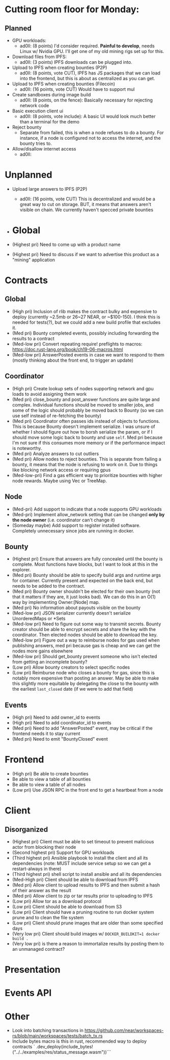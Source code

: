 # Cutting room floor for Monday:
## Planned

* GPU workloads: 
  * ad0ll: (8 points) I'd consider required. **Painful to develop**, needs Linux w/ Nvidia GPU. I'll get one of my old mining rigs set up for this.
* Download files from IPFS:
  * ad0ll: (3 points) IPFS downloads can be plugged into. 
* Upload to IPFS when creating bounties (P2P)
  * ad0ll: (8 points, vote CUT), IPFS has JS packages that we can load into the frontend, but this is about as centralized as you can get.
* Upload to IPFS when creating bounties (Filecoin)
  * ad0ll: (16 points, vote CUT) Would have to support mul
* Create sandboxes during image build
  * ad0ll: (8 points, on the fence): Basically necessary for rejecting network code
* Basic execution client ui
  * ad0ll: (8 points, vote include): A basic UI would look much better than a terminal for the demo
* Reject bounty
  * Separate from failed, this is when a node refuses to do a bounty. For instance, if a node is configured not to access the internet, and the bounty tries to.
* Allow/disallow internet access
  * ad0ll: 
# Unplanned
* Upload large answers to IPFS (P2P)
    * ad0ll: (16 points, vote CUT) This is decentralized and would be a great way to cut on storage. BUT, it means that answers aren't visible on chain. We currently haven't specced private bounties 
  
* # Global
* (Highest pri) Need to come up with a product name
* (Highest pri) Need to discuss if we want to advertise this product as a "mining" application
 
# Contracts
## Global
* (High pri) Inclusion of rlib makes the contract bulky and expensive to deploy (currently ~2.5mb or 26~27 NEAR, or ~$100-150). I think this is needed for tests(?), but we could add a new build profile that excludes it.
* (Med pri) Bounty completed events, possibly including forwarding the results to a contract
* (Med-low pri) Convert repeating require! preflights to macros: https://doc.rust-lang.org/book/ch19-06-macros.html
* (Med-low pri) AnswerPosted events in case we want to respond to them (mostly thinking about the front end, to trigger an update)
## Coordinator
* (High pri) Create lookup sets of nodes supporting network and gpu loads to avoid assigning them work
* (Med pri) close_bounty and post_answer functions are quite large and complex. Individual functions should be moved to smaller jobs, and some of the logic should probably be moved back to Bounty (so we can use self instead of re-fetching the bounty)
* (Med pri) Coordinator often passes ids instead of objects to functions. This is because Bounty doesn't implement serialize. I was unsure of whether I should figure out how to borsh serialize the param, or if I should move some logic back to bounty and use `self`. Med pri because I'm not sure if this consumes more memory or if the performance impact is noteworthy.
* (Med pri) Analyze answers to cut outliers
* (Med pri) Allow nodes to reject bounties. This is separate from failing a bounty, it means that the node is refusing to work on it. Due to things like blocking network access or requiring gpus 
* (Med-low-pri) Find a gas efficient way to prioritize bounties with higher node rewards. Maybe using Vec or TreeMap.
## Node
* (Med-pri) Add support to indicate that a node supports GPU workloads
* (Med-pri) Implement allow_network setting that can be changed **only by the node owner** (i.e. coordinator can't change it)
* (Someday maybe) Add support to register installed software. Completely unnecessary since jobs are running in docker.

## Bounty
* (Highest pri) Ensure that answers are fully concealed until the bounty is complete. Most functions have blocks, but I want to look at this in the explorer.
* (Med pri) Bounty should be able to specify build args and runtime args for container. Currently present and expected on the back end, but needs to be added to the contract.
* (Med pri) Bounty owner shouldn't be elected for their own bounty (not that it matters if they are, it just looks bad). We can do this in an O(1) way by implementing Owner:[Node] map.
* (Med pri) No information about payouts visible on the bounty
* (Med-low pri) JSON serializer currently doesn't serialize  UnorderedMaps or *Sets
* (Med-low pri) Need to figure out some way to transmit secrets. Bounty creator should be able to encrypt secrets and share the key with the coordinator. Then elected nodes should be able to download the key.
* (Med-low pri) Figure out a way to reimburse nodes for gas used when publishing answers, med pri because gas is cheap and we can get the nodes more gains elsewhere
* (Med-low pri) Should get_bounty prevent someone who isn't elected from getting an incomplete bounty?
* (Low pri) Allow bounty creators to select specific nodes
* (Low pri) Reimburse node who closes a bounty for gas, since this is notably more expensive than posting an answer. May be able to make this slightly more equitable by delegating the close to the bounty with the earliest `last_closed` date (if we were to add that field)

## Events
* (High pri) Need to add owner_id to events 
* (High pri) Need to add coordinator_id to events
* (Med pri) Need to add "AnswerPosted" event, may be critical if the frontend needs it to stay current
* (Med pri) Need to emit "BountyClosed" event

# Frontend
* (High pri) Be able to create bounties
* Be able to view a table of all bounties
* Be able to view a table of all nodes
* (Low pri) Use JSON RPC in the front end to get a heartbeat from a node


# Client
## Disorganized
* (Highest pri) Client must be able to set timeout to prevent malicious actor from blocking their node
* (Second highest pri) Support for GPU workloads
* (Third highest pri) Ansible playbook to install the client and all its dependencies (note: MUST include service setup so we can get a restart-always in there)
* (Third highest pri) shell script to install ansible and all its dependencies
* (Med-High pri) Client should be able to download from IPFS
* (Med pri) Allow client to upload results to IPFS and then submit a hash of their answer as the result
* (Med pri) Allow client to zip or tar results prior to uploading to IPFS
* (Low pri) Allow tor as a download protocol
* (Low pri) Client should be able to download from S3
* (Low pri) Client should have a pruning routine to run docker system prune and to clean the file system
* (Low pri) Client should prune images that are older than some specified days
* (Very low pri) Client should build images w/ `DOCKER_BUILDKIT=1 docker build .`
* (Very low pri) is there a reason to immortalize results by posting them to an unmanaged contract?

# Presentation

# Events API

# Other
* Look into batching transactions in https://github.com/near/workspaces-rs/blob/main/workspaces/tests/batch_tx.rs
* Include bytes macro is this in rust, recommended way to deploy contracts `        .dev_deploy(include_bytes!("../../examples/res/status_message.wasm"))```

